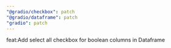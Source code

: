 ```yaml
---
"@gradio/checkbox": patch
"@gradio/dataframe": patch
"gradio": patch
---
```


feat:Add select all checkbox for boolean columns in Dataframe
